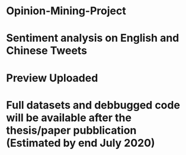 # Opinion-Mining-Project
# Sentiment analysis on English and Chinese Tweets
# Preview Uploaded
# Full datasets and debbugged code will be available after the thesis/paper pubblication (Estimated by end July 2020) 
